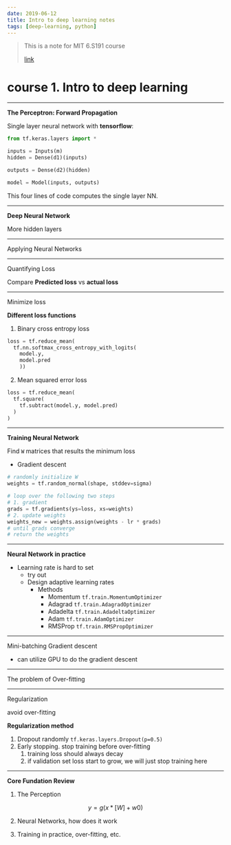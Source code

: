 ```yaml
---
date: 2019-06-12
title: Intro to deep learning notes
tags: [deep-learning, python]
---
```


>This is a note for MIT 6.S191 course
>
>[link](http://introtodeeplearning.com/)

# course 1. Intro to deep learning

---

**The Perceptron: Forward Propagation**

Single layer neural network with **tensorflow**:

```python
from tf.keras.layers import *

inputs = Inputs(m)
hidden = Dense(d1)(inputs)

outputs = Dense(d2)(hidden)

model = Model(inputs, outputs)
```

This four lines of code computes the single layer NN.

---

**Deep Neural Network**

More hidden layers

---

Applying Neural Networks

---

Quantifying Loss

Compare **Predicted loss** vs **actual loss**

---

Minimize loss

**Different loss functions**

1. Binary cross entropy loss
```python
loss = tf.reduce_mean(
  tf.nn.softmax_cross_entropy_with_logits(
    model.y,
    model.pred
    ))
```

2. Mean squared error loss
```python
loss = tf.reduce_mean(
  tf.square(
    tf.subtract(model.y, model.pred)
  )
)
```

---

**Training Neural Network**

Find `W` matrices that results the minimum loss

- Gradient descent

```python
# randomly initialize W
weights = tf.random_normal(shape, stddev=sigma)

# loop over the following two steps
# 1. gradient
grads = tf.gradients(ys=loss, xs=weights)
# 2. update weights
weights_new = weights.assign(weights - lr * grads)
# until grads converge
# return the weights

```

---

**Neural Network in practice**

- Learning rate is hard to set
  - try out
  - Design adaptive learning rates
    - Methods
      - Momentum `tf.train.MomentumOptimizer`
      - Adagrad `tf.train.AdagradOptimizer`
      - Adadelta `tf.train.AdadeltaOptimizer`
      - Adam `tf.train.AdamOptimizer`
      - RMSProp `tf.train.RMSPropOptimizer`

---

Mini-batching Gradient descent

- can utilize GPU to do the gradient descent

---

The problem of Over-fitting

---

Regularization

avoid over-fitting

**Regularization method**

1. Dropout randomly `tf.keras.layers.Dropout(p=0.5)`
2. Early stopping. stop training before over-fitting
   1. training loss should always decay
   2. if validation set loss start to grow, we will just stop training here

---

**Core Fundation Review**

1. The Perception

```math
y = g({x}*[W]+w0)
```
2. Neural Networks, how does it work

3. Training in practice, over-fitting, etc.

